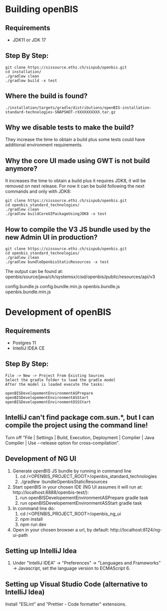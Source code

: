 # Building openBIS

## Requirements
- JDK11 or JDK 17

## Step By Step:
```
git clone https://sissource.ethz.ch/sispub/openbis.git
cd installation/
./gradlew clean
./gradlew build -x test
```
## Where the build is found?
```
./installation/targets/gradle/distributions/openBIS-installation-standard-technologies-SNAPSHOT-rXXXXXXXXXX.tar.gz
```

## Why we disable tests to make the build?
They increase the time to obtain a build plus some tests could have additional environment requirements.

## Why the core UI made using GWT is not build anymore?
It increases the time to obtain a build plus it requires JDK8, it will be removed on next release. For now it can be build following the next commands and only with JDK8:
```
git clone https://sissource.ethz.ch/sispub/openbis.git
cd openbis_standard_technologies/
./gradlew clean
./gradlew buildCoreUIPackageUsingJDK8 -x test
```
## How to compile the V3 JS bundle used by the new Admin UI in production?
```
git clone https://sissource.ethz.ch/sispub/openbis.git
cd openbis_standard_technologies/
./gradlew clean
./gradlew bundleOpenbisStaticResources -x test
```
The output can be found at: openbis/source/java/ch/systemsx/cisd/openbis/public/resources/api/v3

config.bundle.js
config.bundle.min.js
openbis.bundle.js
openbis.bundle.min.js

# Development of openBIS

## Requirements
- Postgres 11
- IntelliJ IDEA CE

## Step By Step:
```
File -> New -> Project From Existing Sources
Select the gradle folder to load the gradle model
After the model is loaded execute the tasks:

openBISDevelopementEnvironmentASPrepare
openBISDevelopementEnvironmentASStart
openBISDevelopementEnvironmentDSSStart
```

## IntelliJ can't find package com.sun.*, but I can compile the project using the command line!
Turn off "File | Settings | Build, Execution, Deployment | Compiler | Java Compiler | Use --release option for cross-compilation".

## Development of NG UI

1. Generate openBIS JS bundle by running in command line
   1. cd /<OPENBIS_PROJECT_ROOT>/openbis_standard_technologies
   2. ./gradlew :bundleOpenbisStaticResources
2. Start openBIS in your chosen IDE (NG UI assumes it will run at: http://localhost:8888/openbis-test/):
   1. run openBISDevelopementEnvironmentASPrepare gradle task
   2. run openBISDevelopementEnvironmentASStart gradle task
3. In command line do:
   1. cd /<OPENBIS_PROJECT_ROOT>/openbis_ng_ui
   2. npm install
   3. npm run dev
4. Open in your chosen browser a url, by default: http://localhost:8124/ng-ui-path

## Setting up IntelliJ Idea

1. Under "IntelliJ IDEA" -> "Preferences" -> "Languages and Frameworks" -> Javascript, set the language version to ECMAScript 6.

## Setting up Visual Studio Code (alternative to IntelliJ Idea)

Install "ESLint" and "Prettier - Code formatter" extensions.
